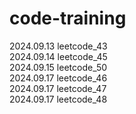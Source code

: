 # code-training
2024.09.13 leetcode_43</br>
2024.09.14 leetcode_45</br>
2024.09.15 leetcode_50</br>
2024.09.17 leetcode_46</br>
2024.09.17 leetcode_47</br>
2024.09.17 leetcode_48</br>
